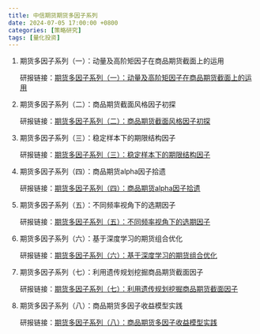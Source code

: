 ```yaml
---
title: 中信期货期货多因子系列
date: 2024-07-05 17:00:00 +0800 
categories: [策略研究] 
tags: [量化投资]  
---
```


1. 期货多因子系列（一）：动量及高阶矩因子在商品期货截面上的运用

    研报链接：[期货多因子系列（一）：动量及高阶矩因子在商品期货截面上的运用](/article/research-report/中信期货期货多因子系列/【中信期货金融工程】期货多因子系列（一）：动量及高阶矩因子在商品期货截面上的运用——专题报告20220416.pdf)

2. 期货多因子系列（二）：商品期货截面风格因子初探

    研报链接：[期货多因子系列（二）：商品期货截面风格因子初探](/article/research-report/中信期货期货多因子系列/【中信期货金融工程】期货多因子系列（二）：商品期货截面风格因子初探——专题报告20220607.pdf)

3. 期货多因子系列（三）：稳定样本下的期限结构因子

    研报链接：[期货多因子系列（三）：稳定样本下的期限结构因子](/article/research-report/中信期货期货多因子系列/【中信期货金融工程】期货多因子系列（三）：稳定样本下的期限结构因子——专题报告2022722.pdf)

4. 期货多因子系列（四）：商品期货alpha因子拾遗

    研报链接：[期货多因子系列（四）：商品期货alpha因子拾遗](/article/research-report/中信期货期货多因子系列/【中信期货金融工程】期货多因子系列（四）：商品期货alpha因子拾遗——专题报告20220923.pdf)

5. 期货多因子系列（五）：不同频率视角下的选期因子

    研报链接：[期货多因子系列（五）：不同频率视角下的选期因子](/article/research-report/中信期货期货多因子系列/【中信期货金融工程】期货多因子系列（五）：不同频率视角下的选期因子——专题报告20221222.pdf)

6. 期货多因子系列（六）：基于深度学习的期货组合优化

    研报链接：[期货多因子系列（六）：基于深度学习的期货组合优化](/article/research-report/中信期货期货多因子系列/【中信期货金融工程】期货多因子系列（六）：基于深度学习的期货组合优化——专题报告20221229.pdf)

7. 期货多因子系列（七）：利用遗传规划挖掘商品期货截面因子

    研报链接：[期货多因子系列（七）：利用遗传规划挖掘商品期货截面因子](/article/research-report/中信期货期货多因子系列/【中信期货金融工程】期货多因子系列（七）：利用遗传规划挖掘商品期货截面因子——专题报告20230313.pdf)

8. 期货多因子系列（八）：商品期货多因子收益模型实践

    研报链接：[期货多因子系列（八）：商品期货多因子收益模型实践](/article/research-report/中信期货期货多因子系列/【中信期货金融工程】期货多因子系列（八）：商品期货多因子收益模型实践——专题报告20230531.pdf)

